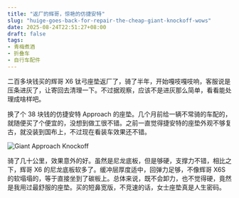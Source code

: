 ```yaml
---
title: "返厂的辉哥，惊艳的仿捷安特"
slug: "huige-goes-back-for-repair-the-cheap-giant-knockoff-wows"
date: 2025-08-24T22:51:27+08:00
draft: false
tags:
- 青梅煮酒
- 折叠车
- 自行车配件
---
```

二百多块钱买的辉哥 X6 钛弓座垫返厂了，骑了半年，开始嘎吱嘎吱响，客服说是压条进灰了，让寄回去清理一下。不过据观察，应该不是进灰那么简单，看看能处理成啥样吧。

换了个 38 块钱的仿捷安特 Approach 的座垫。几个月前给一辆不常骑的车配的，就随便买了个便宜的，没想到做工很不错。之前一直觉得捷安特的座垫外观不够复古，就没装到国布上，不过现在看装车效果还不错。

![Giant Approach Knockoff](https://raw.githubusercontent.com/xbot/image-hosting/master/blog/2025-08-24-23-35-27-IMG_5225.jpeg)

骑了几十公里，效果意外的好。虽然是尼龙底板，但是够硬，支撑力不错，相比之下，辉哥 X6 的尼龙底板软多了。缓冲层厚度适中，回弹力足够，不像辉哥 X6S 的软塌塌的，等于直接坐到了碳板上。总体来说，既不会卸力，也不觉得硬，竟然是我用过最舒服的座垫。买的短鼻宽版，不竞速的话，女士座垫真是人生密码。
